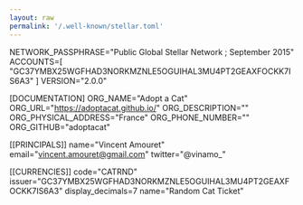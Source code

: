 ```yaml
---
layout: raw
permalink: '/.well-known/stellar.toml'
---
```


NETWORK_PASSPHRASE="Public Global Stellar Network ; September 2015"
ACCOUNTS=[
"GC37YMBX25WGFHAD3NORKMZNLE5OGUIHAL3MU4PT2GEAXFOCKK7IS6A3"
]
VERSION="2.0.0"

[DOCUMENTATION]
ORG_NAME="Adopt a Cat"
ORG_URL="https://adoptacat.github.io/"
ORG_DESCRIPTION=""
ORG_PHYSICAL_ADDRESS="France"
ORG_PHONE_NUMBER=""
ORG_GITHUB="adoptacat"

[[PRINCIPALS]]
name="Vincent Amouret"
email="vincent.amouret@gmail.com"
twitter="@vinamo_"

[[CURRENCIES]]
code="CATRND"
issuer="GC37YMBX25WGFHAD3NORKMZNLE5OGUIHAL3MU4PT2GEAXFOCKK7IS6A3"
display_decimals=7
name="Random Cat Ticket"
